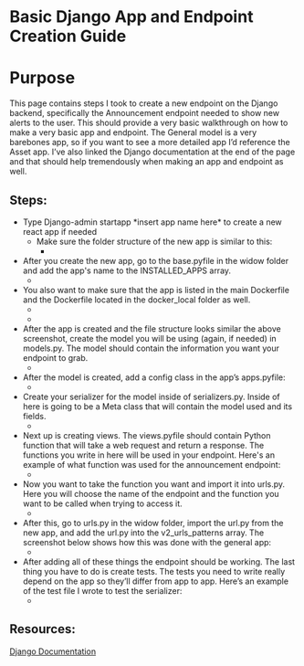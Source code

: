 # Basic Django App and Endpoint Creation Guide

# Purpose

This page contains steps I took to create a new endpoint on the Django backend, specifically the Announcement endpoint needed to show new alerts to the user. This should provide a very basic walkthrough on how to make a very basic app and endpoint. The General model is a very barebones app, so if you want to see a more detailed app I’d reference the Asset app. I’ve also linked the Django documentation at the end of the page and that should help tremendously when making an app and endpoint as well.

## Steps:

- Type Django-admin startapp \*insert app name here\* to create a new react app if needed
  - Make sure the folder structure of the new app is similar to this:
    - <img>
- After you create the new app, go to the base.pyfile in the widow folder and add the app's name to the INSTALLED_APPS array.
  - <img>
- You also want to make sure that the app is listed in the main Dockerfile and the Dockerfile located in the docker_local folder as well.
  - <img>
  - <img>
- After the app is created and the file structure looks similar the above screenshot, create the model you will be using (again, if needed) in models.py. The model should contain the information you want your endpoint to grab.
  - <img>
- After the model is created, add a config class in the app’s apps.pyfile:
  - <img>
- Create your serializer for the model inside of serializers.py. Inside of here is going to be a Meta class that will contain the model used and its fields.
  - <img>
- Next up is creating views. The views.pyfile should contain Python function that will take a web request and return a response. The functions you write in here will be used in your endpoint. Here's an example of what function was used for the announcement endpoint:
  - <img>
- Now you want to take the function you want and import it into urls.py. Here you will choose the name of the endpoint and the function you want to be called when trying to access it.
  - <img>
- After this, go to urls.py in the widow folder, import the url.py from the new app, and add the url.py into the v2_urls_patterns array. The screenshot below shows how this was done with the general app:
  - <img>
- After adding all of these things the endpoint should be working. The last thing you have to do is create tests. The tests you need to write really depend on the app so they’ll differ from app to app. Here’s an example of the test file I wrote to test the serializer:
  - <img>

## Resources:

[Django Documentation](https://docs.djangoproject.com/en/dev/)
